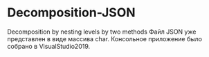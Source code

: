 # Decomposition-JSON
Decomposition by nesting levels by two methods
Файл  JSON уже представлен в виде массива char. Консольное приложение было собрано в VisualStudio2019.
